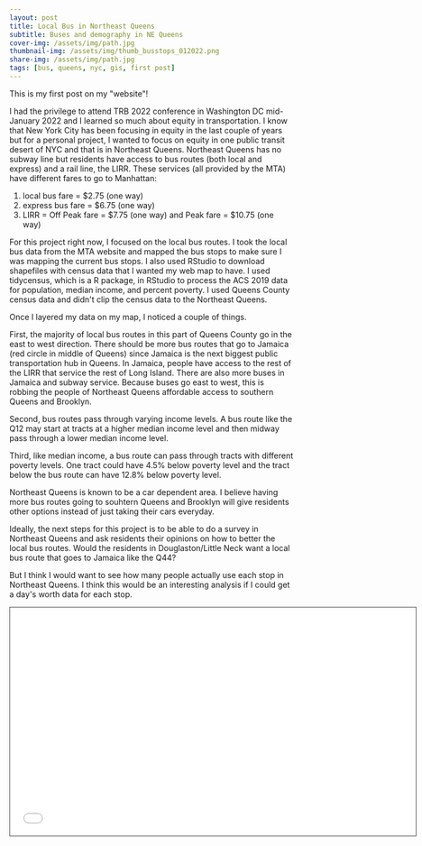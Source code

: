 ```yaml
---
layout: post
title: Local Bus in Northeast Queens
subtitle: Buses and demography in NE Queens
cover-img: /assets/img/path.jpg
thumbnail-img: /assets/img/thumb_busstops_012022.png
share-img: /assets/img/path.jpg
tags: [bus, queens, nyc, gis, first post]
---
```

This is my first post on my "website"!

I had the privilege to attend TRB 2022 conference in Washington DC mid-January 2022 and I learned so much about equity in transportation. I know that New York City has been focusing in equity in the last couple of years but for a personal project, I wanted to focus on equity in one public transit desert of NYC and that is in Northeast Queens. Northeast Queens has no subway line but residents have access to bus routes (both local and express) and a rail line, the LIRR. These services (all provided by the MTA) have different fares to go to Manhattan:

1. local bus fare = $2.75 (one way)
2. express bus fare = $6.75 (one way)
3. LIRR = Off Peak fare = $7.75 (one way) and Peak fare = $10.75 (one way)

For this project right now, I focused on the local bus routes. I took the local bus data from the MTA website and mapped the bus stops to make sure I was mapping the current bus stops. I also used RStudio to download shapefiles with census data that I wanted my web map to have. I used tidycensus, which is a R package, in RStudio to process the ACS 2019 data for population, median income, and percent poverty. I used Queens County census data and didn't clip the census data to the Northeast Queens.

Once I layered my data on my map, I noticed a couple of things.

First, the majority of local bus routes in this part of Queens County go in the east to west direction. There should be more bus routes that go to Jamaica (red circle in middle of Queens) since Jamaica is the next biggest public transportation hub in Queens. In Jamaica, people have access to the rest of the LIRR that service the rest of Long Island. There are also more buses in Jamaica and subway service. Because buses go east to west, this is robbing the people of Northeast Queens affordable access to southern Queens and Brooklyn.
 
Second, bus routes pass through varying income levels. A bus route like the Q12  may start at tracts at a higher median income level and then midway pass through a lower median income level. 

Third, like median income, a bus route can pass through tracts with different poverty levels. One tract could have 4.5% below poverty level and the tract below the bus route can have 12.8% below poverty level. 

Northeast Queens is known to be a car dependent area. I believe having more bus routes going to souhtern Queens and Brooklyn will give residents other options instead of just taking their cars everyday. 

Ideally, the next steps for this project is to be able to do a survey in Northeast Queens and ask residents their opinions on how to better the local bus routes. Would the residents in Douglaston/Little Neck want a local bus route that goes to Jamaica like the Q44?

But I think I would want to see how many people actually use each stop in Northeast Queens. I think this would be an interesting analysis if I could get a day's worth data for each stop. 


<iframe src="indexbus.html" height="405" width="720" style="border: 1px solid #464646;" allowfullscreen="" allow="autoplay> </iframe>

Data Sources:

* [MTA Bus Data](http://web.mta.info/developers/developer-data-terms.html#data)
* [tidycensus R package for RStudio](https://walker-data.com/tidycensus/)
* [Northeast Queens data was made up of neighborhoods in NTA dataset](https://data.cityofnewyork.us/City-Government/2020-Neighborhood-Tabulation-Areas-NTAs-Mapped/4hft-v355)


